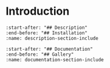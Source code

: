 # Introduction

```{include} ../../../../../README.md
:start-after: "## Description"
:end-before: "## Installation"
:name: description-section-include
```

```{include} ../../../../../README.md
:start-after: "## Documentation"
:end-before: "## Gallery"
:name: documentation-section-include
```

